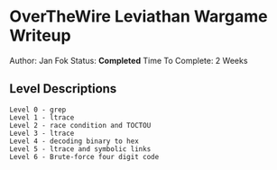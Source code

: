 # OverTheWire Leviathan Wargame Writeup
Author: Jan Fok
Status: **Completed**
Time To Complete: 2 Weeks

## Level Descriptions
```
Level 0 - grep
Level 1 - ltrace
Level 2 - race condition and TOCTOU
Level 3 - ltrace
Level 4 - decoding binary to hex
Level 5 - ltrace and symbolic links
Level 6 - Brute-force four digit code 
```
